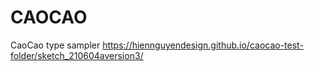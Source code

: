 # CAOCAO
CaoCao type sampler
https://hiennguyendesign.github.io/caocao-test-folder/sketch_210604aversion3/
